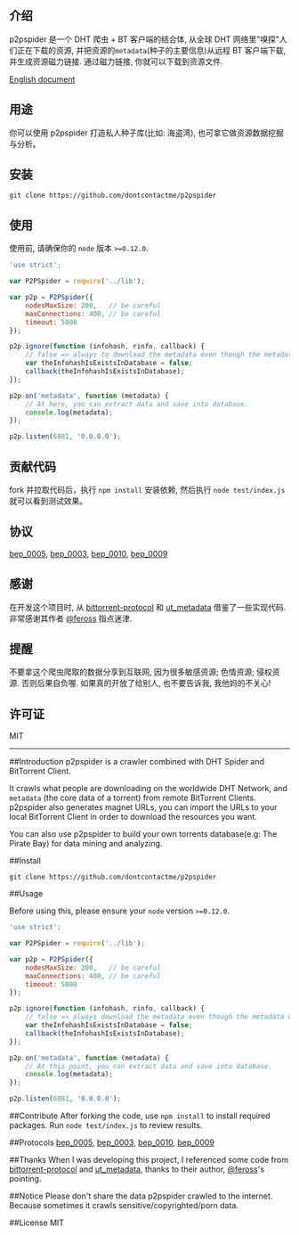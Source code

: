 ## 介绍

p2pspider 是一个 DHT 爬虫 + BT 客户端的结合体, 从全球 DHT 网络里"嗅探"人们正在下载的资源, 并把资源的`metadata`(种子的主要信息)从远程 BT 客户端下载, 并生成资源磁力链接. 通过磁力链接, 你就可以下载到资源文件.

[English document](https://github.com/dontcontactme/p2pspider#introduction)


## 用途

你可以使用 p2pspider 打造私人种子库(比如: 海盗湾), 也可拿它做资源数据挖掘与分析。

## 安装

```
git clone https://github.com/dontcontactme/p2pspider
```

## 使用
使用前, 请确保你的 `node` 版本 `>=0.12.0`.

```js
'use strict';

var P2PSpider = require('../lib');

var p2p = P2PSpider({
    nodesMaxSize: 200,   // be careful
    maxConnections: 400, // be careful
    timeout: 5000
});

p2p.ignore(function (infohash, rinfo, callback) {
    // false => always to download the metadata even though the metadata is exists.
    var theInfohashIsExistsInDatabase = false;
    callback(theInfohashIsExistsInDatabase);
});

p2p.on('metadata', function (metadata) {
    // At here, you can extract data and save into database.
    console.log(metadata);
});

p2p.listen(6881, '0.0.0.0');
```

## 贡献代码

fork 并拉取代码后，执行 `npm install` 安装依赖, 然后执行 `node test/index.js` 就可以看到测试效果。

## 协议

[bep_0005](http://www.bittorrent.org/beps/bep_0005.html), [bep_0003](http://www.bittorrent.org/beps/bep_0003.html), [bep_0010](http://www.bittorrent.org/beps/bep_0010.html), [bep_0009](http://www.bittorrent.org/beps/bep_0009.html)

## 感谢

在开发这个项目时, 从 [bittorrent-protocol](https://github.com/feross/bittorrent-protocol) 和  [ut_metadata](https://github.com/feross/ut_metadata) 借鉴了一些实现代码. 非常感谢其作者 [@feross](https://github.com/feross) 指点迷津.

## 提醒

不要拿这个爬虫爬取的数据分享到互联网, 因为很多敏感资源; 色情资源; 侵权资源. 否则后果自负喔. 如果真的开放了给别人, 也不要告诉我, 我他妈的不关心!

## 许可证
MIT

---

##Introduction
p2pspider is a crawler combined with DHT Spider and BitTorrent Client.

It crawls what people are downloading on the worldwide DHT Network, and `metadata` (the core data of a torrent) from remote BitTorrent Clients. p2pspider also generates magnet URLs, you can import the URLs to your local BitTorrent Client in order to download the resources you want.

You can also use p2pspider to build your own torrents database(e.g: The Pirate Bay) for data mining and analyzing.

##Install
```
git clone https://github.com/dontcontactme/p2pspider
```

##Usage

Before using this, please ensure your `node` version `>=0.12.0`.

```js
'use strict';

var P2PSpider = require('../lib');

var p2p = P2PSpider({
    nodesMaxSize: 200,   // be careful
    maxConnections: 400, // be careful
    timeout: 5000
});

p2p.ignore(function (infohash, rinfo, callback) {
    // false => always download the metadata even though the metadata exists.
    var theInfohashIsExistsInDatabase = false;
    callback(theInfohashIsExistsInDatabase);
});

p2p.on('metadata', function (metadata) {
    // At this point, you can extract data and save into database.
    console.log(metadata);
});

p2p.listen(6881, '0.0.0.0');
```

##Contribute
After forking the code, use ```npm install``` to install required packages. Run ```node test/index.js``` to review results.

##Protocols
[bep_0005](http://www.bittorrent.org/beps/bep_0005.html), [bep_0003](http://www.bittorrent.org/beps/bep_0003.html), [bep_0010](http://www.bittorrent.org/beps/bep_0010.html), [bep_0009](http://www.bittorrent.org/beps/bep_0009.html)

##Thanks
When I was developing this project, I referenced some code from [bittorrent-protocol](https://github.com/feross/bittorrent-protocol) and  [ut_metadata](https://github.com/feross/ut_metadata), thanks to their author,  [@feross](https://github.com/feross)'s pointing.

##Notice
Please don't share the data p2pspider crawled to the internet. Because sometimes it crawls sensitive/copyrighted/porn data.

##License
MIT
